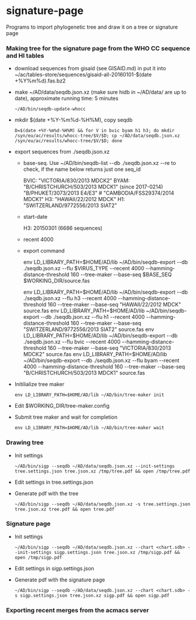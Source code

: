 # signature-page
Programs to import phylogenetic tree and draw it on a tree or signature page

### Making tree for the signature page from the WHO CC sequence and HI tables

  - download sequences from gisaid (see GISAID.md) in put it into ~/ac/tables-store/sequences/gisaid-all-20160101-$(date +%Y%m%d).fas.bz2

  - make ~/AD/data/seqdb.json.xz (make sure hidb in ~/AD/data/ are up to date), approximate running time: 5 minutes

        ~/AD/bin/seqdb-update-whocc

  - mkdir $(date +%Y-%m%d-%H%M), copy seqdb

        D=$(date +%Y-%m%d-%H%M) && for V in bvic byam h1 h3; do mkdir /syn/eu/ac/results/whocc-tree/$V/$D; cp ~/AD/data/seqdb.json.xz /syn/eu/ac/results/whocc-tree/$V/$D; done

  - export sequences from ./seqdb.json.xz

    - base-seq. Use ~/AD/bin/seqdb-list --db ./seqdb.json.xz --re <name> to check, if the name below returns just one seq_id

        BVIC: "VICTORIA/830/2013 MDCK2"
        BYAM: "B/CHRISTCHURCH/503/2013 MDCK1" (since 2017-0214) "B/PHUKET/3073/2013 E4/E3" # "CAMBODIA/FSS29374/2014 MDCK1"
        H3:   "HAWAII/22/2012 MDCK"
        H1:   "SWITZERLAND/9772556/2013 SIAT2"

    - start-date

        H3: 20150301 (6686 sequences)

    - recent 4000

    - export command

        env LD_LIBRARY_PATH=$HOME/AD/lib ~/AD/bin/seqdb-export --db ./seqdb.json.xz --flu $VIRUS_TYPE --recent 4000 --hamming-distance-threshold 160 --tree-maker --base-seq $BASE_SEQ $WORKING_DIR/source.fas

        env LD_LIBRARY_PATH=$HOME/AD/lib ~/AD/bin/seqdb-export --db ./seqdb.json.xz --flu h3 --recent 4000 --hamming-distance-threshold 160 --tree-maker --base-seq "HAWAII/22/2012 MDCK" source.fas
        env LD_LIBRARY_PATH=$HOME/AD/lib ~/AD/bin/seqdb-export --db ./seqdb.json.xz --flu h1 --recent 4000 --hamming-distance-threshold 160 --tree-maker --base-seq "SWITZERLAND/9772556/2013 SIAT2" source.fas
        env LD_LIBRARY_PATH=$HOME/AD/lib ~/AD/bin/seqdb-export --db ./seqdb.json.xz --flu bvic --recent 4000 --hamming-distance-threshold 160 --tree-maker --base-seq "VICTORIA/830/2013 MDCK2" source.fas
        env LD_LIBRARY_PATH=$HOME/AD/lib ~/AD/bin/seqdb-export --db ./seqdb.json.xz --flu byam --recent 4000 --hamming-distance-threshold 160 --tree-maker --base-seq "B/CHRISTCHURCH/503/2013 MDCK1" source.fas

  - Initilialize tree maker

        env LD_LIBRARY_PATH=$HOME/AD/lib ~/AD/bin/tree-maker init

  - Edit $WORKING_DIR/tree-maker.config

  - Submit tree maker and wait for completion

        env LD_LIBRARY_PATH=$HOME/AD/lib ~/AD/bin/tree-maker wait

### Drawing tree

  - Init settings

        ~/AD/bin/sigp --seqdb ~/AD/data/seqdb.json.xz --init-settings tree.settings.json tree.json.xz /tmp/tree.pdf && open /tmp/tree.pdf

  - Edit settings in tree.settings.json

  - Generate pdf with the tree

        ~/AD/bin/sigp --seqdb ~/AD/data/seqdb.json.xz -s tree.settings.json tree.json.xz tree.pdf && open tree.pdf

### Signature page

  - Init settings

        ~/AD/bin/sigp --seqdb ~/AD/data/seqdb.json.xz --chart <chart.sdb> --init-settings sigp.settings.json tree.json.xz /tmp/sigp.pdf && open /tmp/sigp.pdf

  - Edit settings in sigp.settings.json

  - Generate pdf with the signature page

        ~/AD/bin/sigp --seqdb ~/AD/data/seqdb.json.xz --chart <chart.sdb> -s sigp.settings.json tree.json.xz sigp.pdf && open sigp.pdf

### Exporting recent merges from the acmacs server
